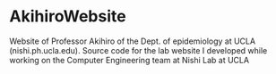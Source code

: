# AkihiroWebsite
Website of Professor Akihiro of the Dept. of epidemiology at UCLA (nishi.ph.ucla.edu).
Source code for the lab website I developed while working on the Computer Engineering team at Nishi Lab at UCLA
